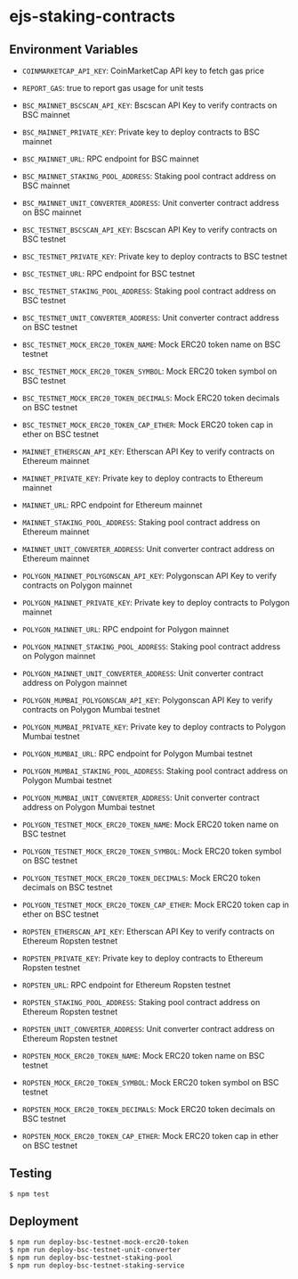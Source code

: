 # ejs-staking-contracts

## Environment Variables

-   `COINMARKETCAP_API_KEY`: CoinMarketCap API key to fetch gas price
-   `REPORT_GAS`: true to report gas usage for unit tests

-   `BSC_MAINNET_BSCSCAN_API_KEY`: Bscscan API Key to verify contracts on BSC mainnet
-   `BSC_MAINNET_PRIVATE_KEY`: Private key to deploy contracts to BSC mainnet
-   `BSC_MAINNET_URL`: RPC endpoint for BSC mainnet
-   `BSC_MAINNET_STAKING_POOL_ADDRESS`: Staking pool contract address on BSC mainnet
-   `BSC_MAINNET_UNIT_CONVERTER_ADDRESS`: Unit converter contract address on BSC mainnet

-   `BSC_TESTNET_BSCSCAN_API_KEY`: Bscscan API Key to verify contracts on BSC testnet
-   `BSC_TESTNET_PRIVATE_KEY`: Private key to deploy contracts to BSC testnet
-   `BSC_TESTNET_URL`: RPC endpoint for BSC testnet
-   `BSC_TESTNET_STAKING_POOL_ADDRESS`: Staking pool contract address on BSC testnet
-   `BSC_TESTNET_UNIT_CONVERTER_ADDRESS`: Unit converter contract address on BSC testnet
-   `BSC_TESTNET_MOCK_ERC20_TOKEN_NAME`: Mock ERC20 token name on BSC testnet
-   `BSC_TESTNET_MOCK_ERC20_TOKEN_SYMBOL`: Mock ERC20 token symbol on BSC testnet
-   `BSC_TESTNET_MOCK_ERC20_TOKEN_DECIMALS`: Mock ERC20 token decimals on BSC testnet
-   `BSC_TESTNET_MOCK_ERC20_TOKEN_CAP_ETHER`: Mock ERC20 token cap in ether on BSC testnet

-   `MAINNET_ETHERSCAN_API_KEY`: Etherscan API Key to verify contracts on Ethereum mainnet
-   `MAINNET_PRIVATE_KEY`: Private key to deploy contracts to Ethereum mainnet
-   `MAINNET_URL`: RPC endpoint for Ethereum mainnet
-   `MAINNET_STAKING_POOL_ADDRESS`: Staking pool contract address on Ethereum mainnet
-   `MAINNET_UNIT_CONVERTER_ADDRESS`: Unit converter contract address on Ethereum mainnet

-   `POLYGON_MAINNET_POLYGONSCAN_API_KEY`: Polygonscan API Key to verify contracts on Polygon mainnet
-   `POLYGON_MAINNET_PRIVATE_KEY`: Private key to deploy contracts to Polygon mainnet
-   `POLYGON_MAINNET_URL`: RPC endpoint for Polygon mainnet
-   `POLYGON_MAINNET_STAKING_POOL_ADDRESS`: Staking pool contract address on Polygon mainnet
-   `POLYGON_MAINNET_UNIT_CONVERTER_ADDRESS`: Unit converter contract address on Polygon mainnet

-   `POLYGON_MUMBAI_POLYGONSCAN_API_KEY`: Polygonscan API Key to verify contracts on Polygon Mumbai testnet
-   `POLYGON_MUMBAI_PRIVATE_KEY`: Private key to deploy contracts to Polygon Mumbai testnet
-   `POLYGON_MUMBAI_URL`: RPC endpoint for Polygon Mumbai testnet
-   `POLYGON_MUMBAI_STAKING_POOL_ADDRESS`: Staking pool contract address on Polygon Mumbai testnet
-   `POLYGON_MUMBAI_UNIT_CONVERTER_ADDRESS`: Unit converter contract address on Polygon Mumbai testnet
-   `POLYGON_TESTNET_MOCK_ERC20_TOKEN_NAME`: Mock ERC20 token name on BSC testnet
-   `POLYGON_TESTNET_MOCK_ERC20_TOKEN_SYMBOL`: Mock ERC20 token symbol on BSC testnet
-   `POLYGON_TESTNET_MOCK_ERC20_TOKEN_DECIMALS`: Mock ERC20 token decimals on BSC testnet
-   `POLYGON_TESTNET_MOCK_ERC20_TOKEN_CAP_ETHER`: Mock ERC20 token cap in ether on BSC testnet

-   `ROPSTEN_ETHERSCAN_API_KEY`: Etherscan API Key to verify contracts on Ethereum Ropsten testnet
-   `ROPSTEN_PRIVATE_KEY`: Private key to deploy contracts to Ethereum Ropsten testnet
-   `ROPSTEN_URL`: RPC endpoint for Ethereum Ropsten testnet
-   `ROPSTEN_STAKING_POOL_ADDRESS`: Staking pool contract address on Ethereum Ropsten testnet
-   `ROPSTEN_UNIT_CONVERTER_ADDRESS`: Unit converter contract address on Ethereum Ropsten testnet
-   `ROPSTEN_MOCK_ERC20_TOKEN_NAME`: Mock ERC20 token name on BSC testnet
-   `ROPSTEN_MOCK_ERC20_TOKEN_SYMBOL`: Mock ERC20 token symbol on BSC testnet
-   `ROPSTEN_MOCK_ERC20_TOKEN_DECIMALS`: Mock ERC20 token decimals on BSC testnet
-   `ROPSTEN_MOCK_ERC20_TOKEN_CAP_ETHER`: Mock ERC20 token cap in ether on BSC testnet

## Testing

```console
$ npm test
```

## Deployment

```console
$ npm run deploy-bsc-testnet-mock-erc20-token
$ npm run deploy-bsc-testnet-unit-converter
$ npm run deploy-bsc-testnet-staking-pool
$ npm run deploy-bsc-testnet-staking-service
```

